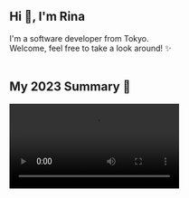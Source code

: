 ## Hi 👋, I'm Rina
I'm a software developer from Tokyo. <br>
Welcome, feel free to take a look around! ✨
<br><br>
## My 2023 Summary 🚀
<video src='https://github.com/herah-s/herah-s/assets/112476469/6b3e18fa-d7e5-47d2-8715-f3cd855bdba0' />
